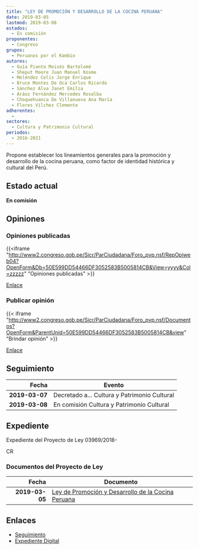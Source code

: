```yaml
---
title: "LEY DE PROMOCIÓN Y DESARROLLO DE LA COCINA PERUANA"
date: 2019-03-05
lastmod: 2019-03-08
estados: 
  - En comisión
proponentes: 
  - Congreso
grupos: 
  - Peruanos por el Kambio
autores: 
  - Guía Pianto Moisés Bartolomé
  - Sheput Moore Juan Manuel Kosme
  - Meléndez Celis Jorge Enrique
  - Bruce Montes De Oca Carlos Ricardo
  - Sánchez Alva Janet Emilia
  - Aráoz Fernández Mercedes Rosalba
  - Choquehuanca De Villanueva Ana María
  - Flores Vílchez Clemente
adherentes: 
  - 
sectores: 
  - Cultura y Patrimonio Cultural
periodos: 
  - 2016-2021
---
```


Propone establecer los lineamientos generales para la promoción y desarrollo de la cocina peruana, como factor de identidad histórica y cultural del Perú.


## Estado actual

**En comisión**

## Opiniones

### Opiniones publicadas

{{<iframe "http://www2.congreso.gob.pe/Sicr/ParCiudadana/Foro_pvp.nsf/RepOpiweb04?OpenForm&Db=50E599DD54466DF3052583B5005814CB&View=yyyy&Col=zzzzz" "Opiniones publicadas" >}}

[Enlace](http://www2.congreso.gob.pe/Sicr/ParCiudadana/Foro_pvp.nsf/RepOpiweb04?OpenForm&Db=50E599DD54466DF3052583B5005814CB&View=yyyy&Col=zzzzz)
### Publicar opinión

{{< iframe "http://www2.congreso.gob.pe/Sicr/ParCiudadana/Foro_pvp.nsf/Documentos?OpenForm&ParentUnid=50E599DD54466DF3052583B5005814CB&view" "Brindar opinión" >}}

[Enlace](http://www2.congreso.gob.pe/Sicr/ParCiudadana/Foro_pvp.nsf/Documentos?OpenForm&ParentUnid=50E599DD54466DF3052583B5005814CB&view)

## Seguimiento

| Fecha | Evento |
|------:|--------|
| **2019-03-07** | Decretado a... Cultura y Patrimonio Cultural|
| **2019-03-08** | En comisión Cultura y Patrimonio Cultural|


## Expediente

Expediente del Proyecto de Ley 03969/2018-

CR


### Documentos del Proyecto de Ley

| Fecha | Documento |
|------:|--------|
| **2019-03-05** | [Ley de Promoción y Desarrollo de la Cocina Peruana](http://www.leyes.congreso.gob.pe/Documentos/2016_2021/Proyectos_de_Ley_y_de_Resoluciones_Legislativas/PL0396920190305..pdf) |

## Enlaces 

- [Seguimiento](http://www2.congreso.gob.pe/Sicr/TraDocEstProc/CLProLey2016.nsf/f7fff46988ca05b1052578e100829cc7/7f68cb598eba6f21052583b4007f5131?OpenDocument)
- [Expediente Digital](http://www2.congreso.gob.pe/Sicr/TraDocEstProc/CLProLey2016.nsf/f7fff46988ca05b1052578e100829cc7/7f68cb598eba6f21052583b4007f5131?OpenDocument&Click=05257FB7005EB655.eb71d0cf91d8294e05256cdf006b5706/$Body/0.1C6C)
